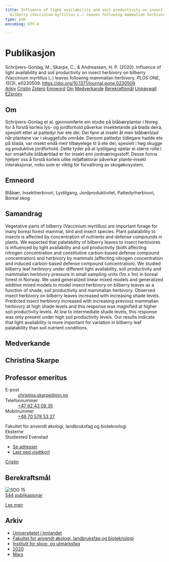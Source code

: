 ```yaml
---
title: Influence of light availability and soil productivity on insect herbivory on
  bilberry (Vaccinium myrtillus L.) leaves following mammalian herbivory
type: pub
encoding: UTF-8

---
```

<h1>Publikasjon</h1>
<article id="csl-bib-container-YHC8UMKS" class="csl-bib-container">
  <div class="csl-bib-body"> <div class="csl-entry">Schrijvers-Gonlag, M., Skarpe, C., &#38; Andreassen, H. P. (2020). Influence of light availability and soil productivity on insect herbivory on bilberry (Vaccinium myrtillus L.) leaves following mammalian herbivory. <i>PLOS ONE</i>, <i>15</i>(3), e0230509. <a href="https://doi.org/10.1371/journal.pone.0230509">https://doi.org/10.1371/journal.pone.0230509</a></div> </div>
  <div class="csl-bib-buttons">
    <a href="#taxonomy-article-YHC8UMKS" alt="archive" class="csl-bib-button">Arkiv</a>
    <a href="https://app.cristin.no/results/show.jsf?id=1804094" alt="Cristin" class="csl-bib-button">Cristin</a>
    <a href="http://zotero.org/groups/5881554/items/YHC8UMKS" alt="Zotero" class="csl-bib-button">Zotero</a>
    <a href="#keywords-article-YHC8UMKS" alt="keywords" class="csl-bib-button">Emneord</a>
    <a href="#about-article-YHC8UMKS" alt="about_pub" class="csl-bib-button">Om</a>
    <a href="#contributors-article-YHC8UMKS" alt="contributors" class="csl-bib-button">Medverkande</a>
    <a href="#sdg-article-YHC8UMKS" alt="sdg" class="csl-bib-button">Berekraftsmål</a>
    <a href="https://journals.plos.org/plosone/article/file?id=10.1371/journal.pone.0230509&amp;type=printable" alt="Unpaywall" class="csl-bib-button">Unpaywall</a>
    <a href="https://journals.plos.org/plosone/article/file?id=10.1371/journal.pone.0230509&amp;type=printable" alt="EZproxy" class="csl-bib-button">EZproxy</a>
  </div>
  <div id="csl-bib-meta-container-YHC8UMKS"></div>
</article>
<div id="csl-bib-meta-YHC8UMKS" class="csl-bib-meta">
  <article id="about-article-YHC8UMKS" class="about_pub-article">
    <h1>Om</h1>
    Schrijvers-Gonlag et al. gjennomførte ein studie på blåbærplantar i Noreg for å forstå korleis lys- og jordforhold påverkar insektetande på blada deira, spesielt etter at pattedyr har ete dei. Dei fann at insekt åt meir blåbærblad når plantane var i skuggefulle område. Dersom pattedyr tidlegare hadde ete på blada, var insekt endå meir tilbøyelege til å ete dei, spesielt i høg skugge og produktive jordforhold. Dette tyder på at lystilgang spelar ei større rolle i kor smakfulle blåbærblad er for insekt enn jordnæringsstoff. Desse funna hjelper oss å forstå korleis ulike miljøfaktorar påverkar plante-insekt interaksjonar, noko som er viktig for forvaltning av skogøkosystem.
  </article>
  <article id="keywords-article-YHC8UMKS" class="keywords-article">
    <h1>Emneord</h1>
    Blåbær, Insektherbivori, Lystilgang, Jordproduktivitet, Pattedyrherbivori, Boreal skog
  </article>
  <article id="abstract-article-YHC8UMKS" class="abstract-article">
    <h1>Samandrag</h1>
    Vegetative parts of bilberry (Vaccinium myrtillus) are important forage for many boreal forest mammal, bird and insect species. Plant palatability to insects is affected by concentration of nutrients and defense compounds in plants. We expected that palatability of bilberry leaves to insect herbivores is influenced by light availability and soil productivity (both affecting nitrogen concentration and constitutive carbon-based defense compound concentration) and herbivory by mammals (affecting nitrogen concentration and induced carbon-based defense compound concentration). We studied bilberry leaf herbivory under different light availability, soil productivity and mammalian herbivory pressure in small sampling units (1m x 1m) in boreal forest in Norway. We used generalized linear mixed models and generalized additive mixed models to model insect herbivory on bilberry leaves as a function of shade, soil productivity and mammalian herbivory. Observed insect herbivory on bilberry leaves increased with increasing shade levels. Predicted insect herbivory increased with increasing previous mammalian herbivory at high shade levels and this response was magnified at higher soil productivity levels. At low to intermediate shade levels, this response was only present under high soil productivity levels. Our results indicate that light availability is more important for variation in bilberry leaf palatability than soil nutrient conditions.
  </article>
  <article id="contributors-article-YHC8UMKS" class="contributors-article">
    <h1>Medverkande</h1>
    <div class="personas"> <div class="vrtx-hinn-person-card"> <div class="photo"> <i class="lar la-user-circle missing-person"></i> </div> <div class="info"> <hgroup><h1>Christina Skarpe</h1> <h2>Professor emeritus</h2> </hgroup><dl> <dt>E-post</dt> <dd> <a href="mailto:christina.skarpe@inn.no">christina.skarpe@inn.no</a> </dd> <dt>Telefonnummer</dt> <dd><a href="tel:+4762430835"> +47 62 43 08 35 </a></dd> <dt>Mobilnummer</dt> <dd><a href="tel:+46705785327"> +46 70 578 53 27 </a></dd> </dl> <p> Fakultet for anvendt økologi, landbruksfag og bioteknologi<br> Eksterne<br> Studiested Evenstad </p> <ul class="vrtx-hinn-links"> <li><a href="https://www.inn.no/finn-en-ansatt/christina-skarpe.html#vrtx-hinn-addresses">Se adresser</a></li> <li><a href="https://www.inn.no/finn-en-ansatt/christina-skarpe.html?vrtx=vcf">Last ned visittkort</a></li> </ul> </div> </div> <a href="https://app.cristin.no/persons/show.jsf?id=328270" alt="Cristin URL" class="personas-cristin">Cristin</a> </div>
  </article>
  <article id="sdg-article-YHC8UMKS" class="sdg-article">
    <h1>Berekraftsmål</h1>
    <div class="sdg-container"><div id="sdg15" class="sdg">
        <img src="{{< params subfolder >}}images/sdg/sdg15_nn.png" class="image" alt="SDG 15">
        <div class="sdg-overlay">
          <a href="{{< params subfolder >}}nn/archive/?sdg=15#archive" class="sdg-publication-count"><span>544</span> publikasjonar</a>
          <p><a href="https://fn.no/om-fn/fns-baerekraftsmaal/livet-paa-land?lang=nno-NO" class="sdg-read-more">Les meir</a></p>
        </div>
      </div></div>
  </article>
  <article id="taxonomy-article-YHC8UMKS" class="taxonomy-article">
    <h1>Arkiv</h1>
    <ul>
      <li><a href="{{< params subfolder >}}nn/archive/?key=3DCRN523">Universitetet i Innlandet</a></li>
      <li><a href="{{< params subfolder >}}nn/archive/?key=T77LXH6D">Fakultet for anvendt økologi, landbruksfag og bioteknologi</a></li>
      <li><a href="{{< params subfolder >}}nn/archive/?key=7TRARPE3">Institutt for skog- og utmarksfag</a></li>
      <li><a href="{{< params subfolder >}}nn/archive/?key=7DUBQ66V">2020</a></li>
      <li><a href="{{< params subfolder >}}nn/archive/?key=VWSEJTZR">Mars</a></li>
    </ul>
  </article>
</div>
